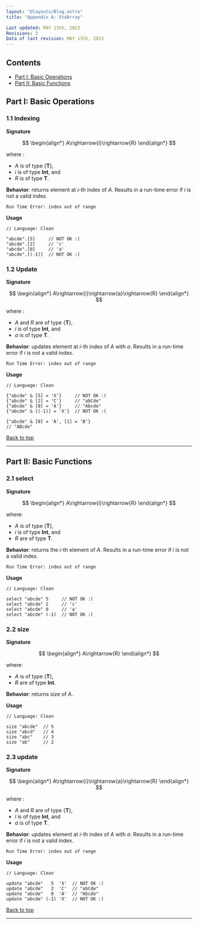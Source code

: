 ```yaml
---
layout: "@layouts/Blog.astro"
title: "Appendix A: StdArray"

Last updated: MAY 13th, 2023
Revisions: 3
Data of last revision: MAY 13th, 2023
---
```


## Contents

- [Part I: Basic Operations](#part-i-basic-operations)
- [Part II: Basic Functions](#part-ii-basic-functions)
 
## Part I: Basic Operations

### 1.1 Indexing

**Signature**

$$
\begin{align*}
A\rightarrow{i}\rightarrow{R}
\end{align*}
$$

where :
- $A$ is of type $\{\textbf{T}\}$,
- $i$ is of type $\textbf{Int}$, and
- $R$ is of type $\textbf{T}$.

**Behavior**: returns element at $i$-th index of $A$.
Results in a run-time error if $i$ is not a valid index.

```
Run Time Error: index out of range
```

**Usage**

```
// Language: Clean
 
"abcde".[5]     // NOT OK :(
"abcde".[2]     // 'c'
"abcde".[0]     // 'a'
"abcde".[(-1)]  // NOT OK :(
```

### 1.2 Update

**Signature**

$$
\begin{align*}
A\rightarrow{i}\rightarrow{a}\rightarrow{R}
\end{align*}
$$

where :
- $A$ and $R$ are of type $\{\textbf{T}\}$,
- $i$ is of type $\textbf{Int}$, and
- $a$ is of type $\textbf{T}$.

**Behavior**: updates element at $i$-th index of $A$ with $a$.
Results in a run-time error if $i$ is not a valid index.

```
Run Time Error: index out of range
```

**Usage**

```
// Language: Clean
 
{"abcde" & [5] = 'X'}     // NOT OK :(
{"abcde" & [2] = 'C'}     // "abCde"
{"abcde" & [0] = 'A'}     // "Abcde"
{"abcde" & [(-1)] = 'X'}  // NOT OK :(

{"abcde" & [0] = 'A', [1] = 'B'}
// "ABcde"
```

[Back to top](#)

---

## Part II: Basic Functions

### 2.1 select

**Signature**

$$
\begin{align*}
A\rightarrow{i}\rightarrow{R}
\end{align*}
$$

where:
- $A$ is of type $\{\textbf{T}\}$,
- $i$ is of type $\textbf{Int}$, and
- $R$ are of type $\textbf{T}$.

**Behavior**: returns the $i$-th element of $A$.
Results in a run-time error if $i$ is not a valid index.

```
Run Time Error: index out of range
```

**Usage**


```
// Language: Clean
 
select "abcde" 5     // NOT OK :(
select "abcde" 2     // 'c'
select "abcde" 0     // 'a'
select "abcde" (-1)  // NOT OK :(
```

### 2.2 size

**Signature**

$$
\begin{align*}
A\rightarrow{R}
\end{align*}
$$

where:
- $A$ is of type $\{\textbf{T}\}$,
- $R$ are of type $\textbf{Int}$.

**Behavior**: returns size of $A$.

**Usage**


```
// Language: Clean
 
size "abcde"  // 5
size "abcd"   // 4
size "abc"    // 3
size "ab"     // 2
```

### 2.3 update

**Signature**

$$
\begin{align*}
A\rightarrow{i}\rightarrow{a}\rightarrow{R}
\end{align*}
$$

where :
- $A$ and $R$ are of type $\{\textbf{T}\}$,
- $i$ is of type $\textbf{Int}$, and
- $a$ is of type $\textbf{T}$.

**Behavior**: updates element at $i$-th index of $A$ with $a$.
Results in a run-time error if $i$ is not a valid index.

```
Run Time Error: index out of range
```

**Usage**

```
// Language: Clean
 
update "abcde"   5  'X'  // NOT OK :(
update "abcde"   2  'C'  // "abCde"
update "abcde"   0  'A'  // "Abcde"
update "abcde" (-1) 'X'  // NOT OK :(
```

[Back to top](#)

---